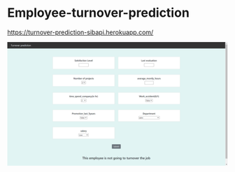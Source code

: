 # Employee-turnover-prediction

 https://turnover-prediction-sibapi.herokuapp.com/


![alt text](https://github.com/SibPrasad/Employee-turnover-prediction/blob/main/Screenshot%20(2260).png)

